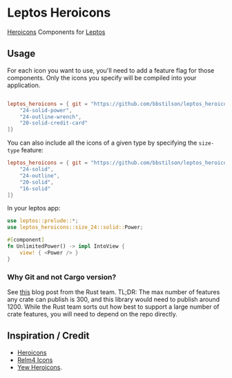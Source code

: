 # Leptos Heroicons

[Heroicons](https://heroicons.com/) Components for [Leptos](https://leptos.dev/)

## Usage

For each icon you want to use, you'll need to add a feature flag for those components. Only the icons you specify will be compiled into your application.

```toml

leptos_heroicons = { git = "https://github.com/bbstilson/leptos_heroicons.git", features = [
    "24-solid-power",
    "24-outline-wrench",
    "20-solid-credit-card"
]}
```

You can also include all the icons of a given type by specifying the `size-type` feature:

```toml
leptos_heroicons = { git = "https://github.com/bbstilson/leptos_heroicons.git", features = [
    "24-solid",
    "24-outline",
    "20-solid",
    "16-solid"
]}
```

In your leptos app:

```rust
use leptos::prelude::*;
use leptos_heroicons::size_24::solid::Power;

#[component]
fn UnlimitedPower() -> impl IntoView {
    view! { <Power /> }
}
```

### Why Git and not Cargo version?

See [this](https://blog.rust-lang.org/2023/10/26/broken-badges-and-23k-keywords.html) blog post from the Rust team. TL;DR: The max number of features any crate can publish is 300, and this library would need to publish around 1200. While the Rust team sorts out how best to support a large number of crate features, you will need to depend on the repo directly.

## Inspiration / Credit

- [Heroicons](https://heroicons.com/)
- [Relm4 Icons](https://github.com/Relm4/icons)
- [Yew Heroicons](https://git.sr.ht/~ankhers/yew_heroicons).
